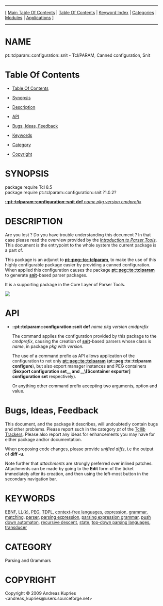 
[//000000001]: # (pt::tclparam::configuration::snit \- Parser Tools)
[//000000002]: # (Generated from file 'pt\_tclparam\_config\_snit\.man' by tcllib/doctools with format 'markdown')
[//000000003]: # (Copyright &copy; 2009 Andreas Kupries <andreas\_kupries@users\.sourceforge\.net>)
[//000000004]: # (pt::tclparam::configuration::snit\(n\) 1\.0\.2 tcllib "Parser Tools")

<hr> [ <a href="../../../../toc.md">Main Table Of Contents</a> &#124; <a
href="../../../toc.md">Table Of Contents</a> &#124; <a
href="../../../../index.md">Keyword Index</a> &#124; <a
href="../../../../toc0.md">Categories</a> &#124; <a
href="../../../../toc1.md">Modules</a> &#124; <a
href="../../../../toc2.md">Applications</a> ] <hr>

# NAME

pt::tclparam::configuration::snit \- Tcl/PARAM, Canned configuration, Snit

# <a name='toc'></a>Table Of Contents

  - [Table Of Contents](#toc)

  - [Synopsis](#synopsis)

  - [Description](#section1)

  - [API](#section2)

  - [Bugs, Ideas, Feedback](#section3)

  - [Keywords](#keywords)

  - [Category](#category)

  - [Copyright](#copyright)

# <a name='synopsis'></a>SYNOPSIS

package require Tcl 8\.5  
package require pt::tclparam::configuration::snit ?1\.0\.2?  

[__::pt::tclparam::configuration::snit__ __def__ *name* *pkg* *version* *cmdprefix*](#1)  

# <a name='description'></a>DESCRIPTION

Are you lost ? Do you have trouble understanding this document ? In that case
please read the overview provided by the *[Introduction to Parser
Tools](pt\_introduction\.md)*\. This document is the entrypoint to the whole
system the current package is a part of\.

This package is an adjunct to
__[pt::peg::to::tclparam](pt\_peg\_to\_tclparam\.md)__, to make the use of
this highly configurable package easier by providing a canned configuration\.
When applied this configuration causes the package
__[pt::peg::to::tclparam](pt\_peg\_to\_tclparam\.md)__ to generate
__[snit](\.\./snit/snit\.md)__\-based parser packages\.

It is a supporting package in the Core Layer of Parser Tools\.

![](\.\./\.\./\.\./\.\./image/arch\_core\_support\.png)

# <a name='section2'></a>API

  - <a name='1'></a>__::pt::tclparam::configuration::snit__ __def__ *name* *pkg* *version* *cmdprefix*

    The command applies the configuration provided by this package to the
    *cmdprefix*, causing the creation of
    __[snit](\.\./snit/snit\.md)__\-based parsers whose class is *name*,
    in package *pkg* with *version*\.

    The use of a command prefix as API allows application of the configuration
    to not only __[pt::peg::to::tclparam](pt\_peg\_to\_tclparam\.md)__
    \(__pt::peg::to::tclparam configure__\), but also export manager instances
    and PEG containers \(__$export configuration set__ and __\[$container
    exporter\] configuration set__ respectively\)\.

    Or anything other command prefix accepting two arguments, option and value\.

# <a name='section3'></a>Bugs, Ideas, Feedback

This document, and the package it describes, will undoubtedly contain bugs and
other problems\. Please report such in the category *pt* of the [Tcllib
Trackers](http://core\.tcl\.tk/tcllib/reportlist)\. Please also report any ideas
for enhancements you may have for either package and/or documentation\.

When proposing code changes, please provide *unified diffs*, i\.e the output of
__diff \-u__\.

Note further that *attachments* are strongly preferred over inlined patches\.
Attachments can be made by going to the __Edit__ form of the ticket
immediately after its creation, and then using the left\-most button in the
secondary navigation bar\.

# <a name='keywords'></a>KEYWORDS

[EBNF](\.\./\.\./\.\./\.\./index\.md\#ebnf), [LL\(k\)](\.\./\.\./\.\./\.\./index\.md\#ll\_k\_),
[PEG](\.\./\.\./\.\./\.\./index\.md\#peg), [TDPL](\.\./\.\./\.\./\.\./index\.md\#tdpl),
[context\-free languages](\.\./\.\./\.\./\.\./index\.md\#context\_free\_languages),
[expression](\.\./\.\./\.\./\.\./index\.md\#expression),
[grammar](\.\./\.\./\.\./\.\./index\.md\#grammar),
[matching](\.\./\.\./\.\./\.\./index\.md\#matching),
[parser](\.\./\.\./\.\./\.\./index\.md\#parser), [parsing
expression](\.\./\.\./\.\./\.\./index\.md\#parsing\_expression), [parsing expression
grammar](\.\./\.\./\.\./\.\./index\.md\#parsing\_expression\_grammar), [push down
automaton](\.\./\.\./\.\./\.\./index\.md\#push\_down\_automaton), [recursive
descent](\.\./\.\./\.\./\.\./index\.md\#recursive\_descent),
[state](\.\./\.\./\.\./\.\./index\.md\#state), [top\-down parsing
languages](\.\./\.\./\.\./\.\./index\.md\#top\_down\_parsing\_languages),
[transducer](\.\./\.\./\.\./\.\./index\.md\#transducer)

# <a name='category'></a>CATEGORY

Parsing and Grammars

# <a name='copyright'></a>COPYRIGHT

Copyright &copy; 2009 Andreas Kupries <andreas\_kupries@users\.sourceforge\.net>
